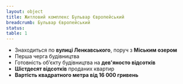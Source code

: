 ```yaml
---
layout: object
title: Житловий комплекс Бульвар Європейський
breadcrumb: Бульвар Європейський
status:
table: 1
---
```


<ul class="list-group list-group-flush">
  <li class="list-group-item">Знаходиться по <b>вулиці Ленкавського</b>, поруч з <strong>Міським озером</strong></li>
  <li class="list-group-item">Перша черга будівництва</li>
  <li class="list-group-item">Готовність об’єкту будівництва на <b>дев'яносто відсотків</b></li>
  <li class="list-group-item"><b>Шістдесят відсотків</b> проданих квартир</li>
  <li class="list-group-item"><b>Вартість квадратного метра від 16 000 гривень</b></li>
</ul>
